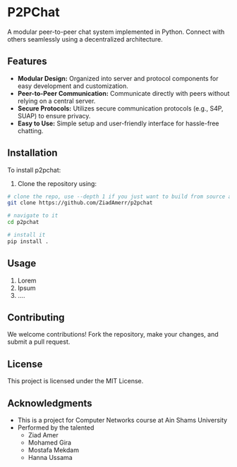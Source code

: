 # P2PChat
A modular peer-to-peer chat system implemented in Python. Connect with others seamlessly using a decentralized architecture.

## Features
- **Modular Design:** Organized into server and protocol components for easy development and customization.
- **Peer-to-Peer Communication:** Communicate directly with peers without relying on a central server.
- **Secure Protocols:** Utilizes secure communication protocols (e.g., S4P, SUAP) to ensure privacy.
- **Easy to Use:** Simple setup and user-friendly interface for hassle-free chatting.

## Installation

To install p2pchat:
1. Clone the repository using:
```bash
# clone the repo, use --depth 1 if you just want to build from source and not develop
git clone https://github.com/ZiadAmerr/p2pchat

# navigate to it
cd p2pchat

# install it
pip install .
```

## Usage

1. Lorem
2. Ipsum
3. ....

## Contributing

We welcome contributions! Fork the repository, make your changes, and submit a pull request.

## License

This project is licensed under the MIT License.

## Acknowledgments

- This is a project for Computer Networks course at Ain Shams University
- Performed by the talented
    - Ziad Amer
    - Mohamed Gira
    - Mostafa Mekdam
    - Hanna Ussama
